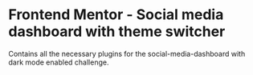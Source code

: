# Frontend Mentor - Social media dashboard with theme switcher

Contains all the necessary plugins for the social-media-dashboard with dark mode enabled challenge.


